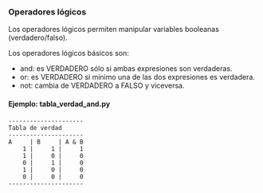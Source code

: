 ### Operadores lógicos
Los operadores lógicos permiten manipular variables booleanas (verdadero/falso).

Los operadores lógicos básicos son:
 * and: es VERDADERO sólo si ambas expresiones son verdaderas.
 * or: es VERDADERO si mínimo una de las dos expresiones es verdadera.
 * not: cambia de VERDADERO a FALSO y viceversa.

#### Ejemplo: tabla_verdad_and.py

```
---------------------
Tabla de verdad
---------------------
A     | B     | A & B
    1 |     1 |     1
    1 |     0 |     0
    0 |     1 |     0
    1 |     0 |     0
    0 |     0 |     0
---------------------
```